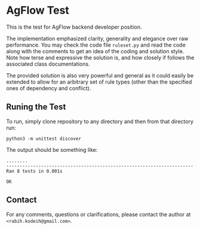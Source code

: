 # AgFlow Test

This is the test for AgFlow backend developer position. 

The implementation emphasized clarity, generality and elegance over raw performance. 
You may check the code file `ruleset.py` and read the code along with the comments to get an idea of the coding and solution style.
Note how terse and expressive the solution is, and how closely if follows the associated class documentations.

The provided solution is also very powerful and general as it could easily be extended to allow for an arbitrary set of rule types 
(other than the specified ones of dependency and conflict). 


## Runing the Test

To run, simply clone repository to any directory and then from that directory run:

    python3 -m unittest discover
    
The output should be something like:

    ........
    ----------------------------------------------------------------------
    Ran 8 tests in 0.001s
    
    OK


## Contact

For any comments, questions or clarifications, please contact the author at `<rabih.kodeih@gmail.com>`.